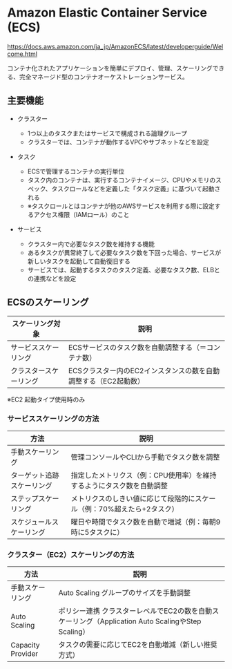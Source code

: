 # Amazon Elastic Container Service (ECS)

https://docs.aws.amazon.com/ja_jp/AmazonECS/latest/developerguide/Welcome.html

コンテナ化されたアプリケーションを簡単にデプロイ、管理、スケーリングできる、完全マネージド型のコンテナオーケストレーションサービス。

## 主要機能

- クラスター
  - 1つ以上のタスクまたはサービスで構成される論理グループ
  - クラスターでは、コンテナが動作するVPCやサブネットなどを設定

- タスク
  - ECSで管理するコンテナの実行単位
  - タスク内のコンテナは、実行するコンテナイメージ、CPUやメモリのスペック、タスクロールなどを定義した「タスク定義」に基づいて起動される
  - ※タスクロールとはコンテナが他のAWSサービスを利用する際に設定するアクセス権限（IAMロール）のこと

- サービス
  - クラスター内で必要なタスク数を維持する機能
  - あるタスクが異常終了して必要なタスク数を下回った場合、サービスが新しいタスクを起動して自動復旧する
  - サービスでは、起動するタスクのタスク定義、必要なタスク数、ELBとの連携などを設定

## ECSのスケーリング

| スケーリング対象	| 説明 |
| ---- | ---- |
| サービススケーリング |	ECSサービスのタスク数を自動調整する（＝コンテナ数） |
| クラスタースケーリング |	ECSクラスター内のEC2インスタンスの数を自動調整する（EC2起動数） |
※EC2 起動タイプ使用時のみ

### サービススケーリングの方法

| 方法 |	説明 |
| ---- | ---- |
| 手動スケーリング |	管理コンソールやCLIから手動でタスク数を調整 |
| ターゲット追跡スケーリング |	指定したメトリクス（例：CPU使用率）を維持するようにタスク数を自動調整 |
| ステップスケーリング |	メトリクスのしきい値に応じて段階的にスケール（例：70%超えたら+2タスク） |
| スケジュールスケーリング |	曜日や時間でタスク数を自動で増減（例：毎朝9時に5タスクに） |

### クラスター（EC2）スケーリングの方法

| 方法 |	説明 |
| ---- | ---- |
| 手動スケーリング |	Auto Scaling グループのサイズを手動調整 |
| Auto Scaling | ポリシー連携	クラスターレベルでEC2の数を自動スケーリング（Application Auto ScalingやStep Scaling） |
| Capacity Provider |	タスクの需要に応じてEC2を自動増減（新しい推奨方式） |
